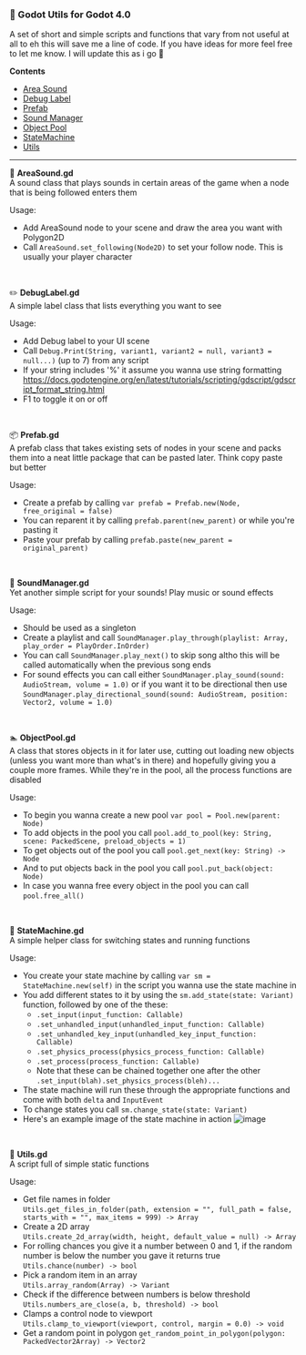 ### 📜 Godot Utils for Godot 4.0
A set of short and simple scripts and functions that vary from not useful at all to eh this will save me a line of code. If you have ideas for more feel free to let me know. I will update this as i go 🙂

**Contents**
- <a href=#areasound>Area Sound</a>
- <a href=#debuglabel>Debug Label</a>
- <a href=#prefab>Prefab</a>
- <a href=#soundmanager>Sound Manager</a>
- <a href=#pool>Object Pool</a>
- <a href=#statemachine>StateMachine</a>
- <a href=#utils>Utils</a>

---

🎵 <b id="areasound">AreaSound.gd</b>  
A sound class that plays sounds in certain areas of the game when a node that is being followed enters them

Usage:
- Add AreaSound node to your scene and draw the area you want with Polygon2D
- Call `AreaSound.set_following(Node2D)` to set your follow node. This is usually your player character

<br>

✏️ <b id="debuglabel">DebugLabel.gd</b>   
A simple label class that lists everything you want to see

Usage:
- Add Debug label to your UI scene
- Call `Debug.Print(String, variant1, variant2 = null, variant3 = null...)` (up to 7) from any script
- If your string includes '%' it assume you wanna use string formatting  
https://docs.godotengine.org/en/latest/tutorials/scripting/gdscript/gdscript_format_string.html
- F1 to toggle it on or off

<br>

📦 <b id="prefab">Prefab.gd</b>  
A prefab class that takes existing sets of nodes in your scene and packs them into a neat little package that can be pasted later. Think copy paste but better

Usage:
- Create a prefab by calling `var prefab = Prefab.new(Node, free_original = false)`
- You can reparent it by calling `prefab.parent(new_parent)` or while you're pasting it
- Paste your prefab by calling `prefab.paste(new_parent = original_parent)`

<br>

🎵 <b id="soundmanager">SoundManager.gd</b>  
Yet another simple script for your sounds! Play music or sound effects

Usage:
- Should be used as a singleton
- Create a playlist and call `SoundManager.play_through(playlist: Array, play_order = PlayOrder.InOrder)`
- You can call `SoundManager.play_next()` to skip song altho this will be called automatically when the previous song ends
- For sound effects you can call either `SoundManager.play_sound(sound: AudioStream, volume = 1.0)` or if you want it to be directional then use `SoundManager.play_directional_sound(sound: AudioStream, position: Vector2, volume = 1.0)`

<br>

🏊 <b id="pool">ObjectPool.gd</b>  
A class that stores objects in it for later use, cutting out loading new objects (unless you want more than what's in there) and hopefully giving you a couple more frames. While they're in the pool, all the process functions are disabled

Usage:
- To begin you wanna create a new pool `var pool = Pool.new(parent: Node)`
- To add objects in the pool you call `pool.add_to_pool(key: String, scene: PackedScene, preload_objects = 1)`
- To get objects out of the pool you call `pool.get_next(key: String) -> Node`
- And to put objects back in the pool you call `pool.put_back(object: Node)`
- In case you wanna free every object in the pool you can call `pool.free_all()`

<br>

🤖 <b id="statemachine">StateMachine.gd</b>  
A simple helper class for switching states and running functions

Usage:
- You create your state machine by calling `var sm = StateMachine.new(self)` in the script you wanna use the state machine in
- You add different states to it by using the `sm.add_state(state: Variant)` function, followed by one of the these:
	- `.set_input(input_function: Callable)`
	- `.set_unhandled_input(unhandled_input_function: Callable)`
	- `.set_unhandled_key_input(unhandled_key_input_function: Callable)`
	- `.set_physics_process(physics_process_function: Callable)`
	- `.set_process(process_function: Callable)`
	- Note that these can be chained together one after the other `.set_input(blah).set_physics_process(bleh)...`
- The state machine will run these through the appropriate functions and come with both `delta` and `InputEvent`
- To change states you call `sm.change_state(state: Variant)`
- Here's an example image of the state machine in action
![image](https://user-images.githubusercontent.com/28844450/192623238-a6266427-e931-41be-8269-5406fc91894a.png)

<br>

🤷 <b id="utils">Utils.gd</b>  
A script full of simple static functions

Usage:
- Get file names in folder  
`Utils.get_files_in_folder(path, extension = "", full_path = false, starts_with = "", max_items = 999) -> Array`
- Create a 2D array  
`Utils.create_2d_array(width, height, default_value = null) -> Array`
- For rolling chances you give it a number between 0 and 1, if the random number is below the number you gave it returns true  
`Utils.chance(number) -> bool`
- Pick a random item in an array  
`Utils.array_random(Array) -> Variant`
- Check if the difference between numbers is below threshold  
`Utils.numbers_are_close(a, b, threshold) -> bool`
- Clamps a control node to viewport  
`Utils.clamp_to_viewport(viewport, control, margin = 0.0) -> void`
- Get a random point in polygon
`get_random_point_in_polygon(polygon: PackedVector2Array) -> Vector2`